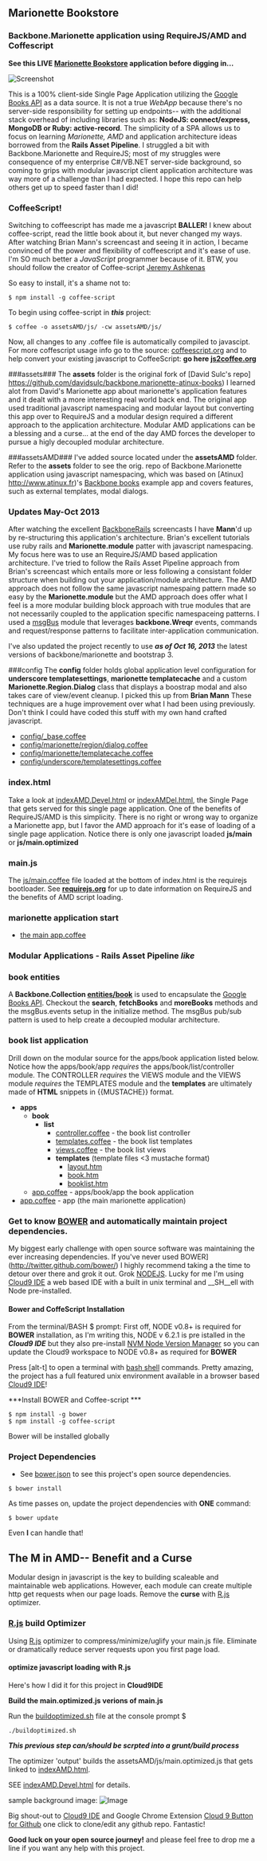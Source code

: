 ## Marionette Bookstore ##
### Backbone.Marionette application using RequireJS/AMD and Coffescript ###

**See this LIVE [Marionette Bookstore](https://c9.io/t2k/backbone_marionette-requirejs/workspace/indexAMD.html) application before digging in...**

![Screenshot][ss]

[ss]:  https://github.com/t2k/backbone.marionette-RequireJS/raw/master/assetsAMD/doc/MarionetteBooks.png "Screen shot: Marionette Bookstore-AMD"
This is a 100% client-side Single Page Application utilizing the [Google Books API](https://developers.google.com/books/docs/v1/using#WorkingVolumes) as
a data source.  It is not a true *WebApp* because there's no server-side responsibility for setting up endpoints-- with the additional stack overhead of including libraries such as: __NodeJS: connect/express, MongoDB or Ruby: active-record__.
The simplicity of a SPA allows us to focus on learning _Marionette, AMD_ and application architecture ideas borrowed from the **Rails Asset Pipeline**.  I struggled a bit with Backbone.Marionette and RequireJS; most of my struggles were consequence of my enterprise C#/VB.NET server-side background, so coming to grips with modular javascript client application architecture was way more of a challenge than I had expected.  I hope this repo can help others get up to speed faster than I did!

### CoffeeScript! ###
Switching to coffeescript has made me a javascript __BALLER!__ I knew about coffee-script,  read the little book about it, but never changed my ways.  After watching Brian Mann's screencast and seeing it in action, I became convinced of the power and flexibility of coffeescript and it's ease of use.  I'm SO much better a _JavaScript_ programmer because of it.  BTW, you should follow the creator of Coffee-script [Jeremy Ashkenas](https://twitter.com/jashkenas)

So easy to install, it's a shame not to:
~~~
$ npm install -g coffee-script
~~~

To begin using coffee-script in ***this*** project:
~~~
$ coffee -o assetsAMD/js/ -cw assetsAMD/js/
~~~
Now, all changes to any .coffee file is automatically compiled to javascipt. For more coffescript usage info go to the source: [coffeescript.org](http://coffeescript.org) and to help convert your existing javascript to CoffeeScript: __go here [js2coffee.org](http://js2coffee.org)__

###assets###
The **assets** folder is the original fork of [David Sulc's repo] https://github.com/davidsulc/backbone.marionette-atinux-books)
I learned alot from David's Marionette app about marionette's application features and it dealt with a more interesting real world back end. The original app used traditional javascript namespacing and modular layout but converting this app over to RequireJS and a modular design required a different approach to the application architecture.  Modular AMD applications can be a blessing and a curse... at the end of the day AMD forces the developer to pursue a higly decoupled modular architecture.

###assetsAMD###
I've added source located under the **assetsAMD** folder.  Refer to the **assets** folder to see the orig. repo of Backbone.Marionette application using javascript namespacing, which was based on [Atinux] http://www.atinux.fr)'s [Backbone books](http://www.atinux.fr/backbone-books/) example app and covers features, such as external templates, modal dialogs.

### Updates May-Oct 2013 ###
After watching the excellent [BackboneRails](http://backbonerails.com) screencasts I have __Mann__'d up by re-structuring this application's architecture. Brian's excellent tutorials use ruby rails and __Marionette.module__ patter with javascript namespacing.  My focus here was to use an RequireJS/AMD based application architecture.  I've tried to follow the Rails Asset Pipeline approach from Brian's screencast which entails more or less following a consistant folder structure when building out your application/module architecture.  The AMD approach does not follow the same javascript namespaing pattern made so easy by the **Marionette.module** but the AMD approach does offer what I feel is a more modular building block approach with true modules that are not necessarily coupled to the application specific namespaceing patterns.  I used a [msgBus](https://github.com/t2k/backbone.marionette-RequireJS/blob/master/assetsAMD/js/msgbus.coffee) module that leverages **backbone.Wreqr** events, commands and request/response patterns to facilitate inter-application communication.

I've also updated the project recently to use ***as of Oct 16, 2013*** the latest versions of backbone/marionette and bootstrap 3.

###config
The __config__ folder holds global application level configuration for __underscore templatesettings__, __marionette templatecache__ and a custom __Marionette.Region.Dialog__
class that displays a boostrap modal and also takes care of view/event cleanup.  I picked this up from **Brian Mann**  These techniques are a huge improvement over what I had been using previously.  Don't think I could have coded this stuff with my own hand crafted javascript.

* [config/_base.coffee](https://github.com/t2k/backbone.marionette-RequireJS/blob/master/assetsAMD/js/config/_base.coffee)
* [config/marionette/region/dialog.coffee](https://github.com/t2k/backbone.marionette-RequireJS/blob/master/assetsAMD/js/config/marionette/region/dialog.coffee)
* [config/marionette/templatecache.coffee](https://github.com/t2k/backbone.marionette-RequireJS/blob/master/assetsAMD/js/config/marionette/templatecache.coffee)
* [config/underscore/templatesettings.coffee](https://github.com/t2k/backbone.marionette-RequireJS/blob/master/assetsAMD/js/config/underscore/templatesettings.coffee)

### index.html
Take a look at [indexAMD.Devel.html](https://github.com/t2k/backbone.marionette-RequireJS/blob/master/indexAMD.Devel.html) or [indexAMDel.html](https://github.com/t2k/backbone.marionette-RequireJS/blob/master/indexAMD.html), the Single Page that gets served for
this single page application.  One of the benefits of RequireJS/AMD is this simplicity.  There is no right or wrong way to organize a Marionette app, but I favor the AMD approach for it's ease of loading of a single page application.  Notice there is only one javascript loaded **js/main** or **js/main.optimized**

### main.js
The [js/main.coffee](https://github.com/t2k/backbone.marionette-RequireJS/blob/master/assetsAMD/js/main.coffee) file loaded at the bottom of index.html is the requirejs bootloader.  See __[requirejs.org](http://requirejs.org)__ for up to date information on RequireJS and the benefits of AMD script loading.

### marionette application start
* [the main app.coffee](https://github.com/t2k/backbone.marionette-RequireJS/blob/master/assetsAMD/js/app.coffee)

### Modular Applications - Rails Asset Pipeline _like_

### book entities
 A __Backbone.Collection [entities/book](https://github.com/t2k/backbone.marionette-RequireJS/blob/master/assetsAMD/js/entities/book.coffee)__
is used to encapsulate the [Google Books API](https://developers.google.com/books/docs/v1/using#WorkingVolumes).  Checkout the __search__, __fetchBooks__ and
__moreBooks__ methods and the msgBus.events setup in the initialize method.  The msgBus pub/sub pattern is used to help create a decoupled modular architecture.

### book list application
Drill down on the modular source for the apps/book application listed below.  Notice how the apps/book/app _requires_ the apps/book/list/controller module.
The CONTROLLER _requires_ the VIEWS module and the VIEWS module _requires_ the TEMPLATES module and the __templates__ are ultimately made of __HTML__ snippets in {{MUSTACHE}} format.
* __apps__
    * __book__
        * __list__
            * [controller.coffee](https://github.com/t2k/backbone.marionette-RequireJS/blob/master/assetsAMD/js/apps/book/list/controller.coffee) - the book list controller
            * [templates.coffee](https://github.com/t2k/backbone.marionette-RequireJS/blob/master/assetsAMD/js/apps/book/list/templates.coffee) - the book list templates
            * [views.coffee](https://github.com/t2k/backbone.marionette-RequireJS/blob/master/assetsAMD/js/apps/book/list/views.coffee) - the book list views
            * __templates__ (template files <3 mustache format)
                *  [layout.htm](https://github.com/t2k/backbone.marionette-RequireJS/blob/master/assetsAMD/js/apps/book/list/templates/layout.htm)
                *  [book.htm](https://github.com/t2k/backbone.marionette-RequireJS/blob/master/assetsAMD/js/apps/book/list/templates/book.htm)
                *  [booklist.htm](https://github.com/t2k/backbone.marionette-RequireJS/blob/master/assetsAMD/js/apps/book/list/templates/booklist.htm)
    *  [app.coffee](https://github.com/t2k/backbone.marionette-RequireJS/blob/master/assetsAMD/js/apps/book/app.coffee) - apps/book/app  the book application
* [app.coffee](https://github.com/t2k/backbone.marionette-RequireJS/blob/master/assetsAMD/js/app.coffee)  - app (the main marionette application)

### Get to know [BOWER](http://twitter.github.com/bower/) and automatically maintain project dependencies. ###
My biggest early challenge with open source software was maintaining the ever increasing dependencies.  If you've never used
BOWER](http://twitter.github.com/bower/) I highly recommend taking a the time to detour over there and grok it out.  Grok [NODEJS](http://nodejs.org).
Lucky for me I'm using [Cloud9 IDE](https://c9.io) a web based IDE with a built in unix terminal and __SH__ell with Node pre-installed.

#### Bower and CoffeScript Installation
From the terminal/BASH $ prompt:
First off, NODE v0.8+ is required for __BOWER__ installation, as I'm writing this, NODE v 6.2.1 is pre istalled in the ***Cloud9 IDE*** but they also pre-install
[NVM Node Version Manager](https://github.com/creationix/nvm) so you can update the Cloud9 workspace to NODE v0.8+ as required for __BOWER__

Press [alt-t] to open a terminal with [bash shell](http://linuxcommand.org/learning_the_shell.php) commands.  Pretty amazing, the project has a full featured unix environment available in a browser based [Cloud9 IDE](https://c9.io)!

***Install BOWER and Coffee-script ***
~~~
$ npm install -g bower
$ npm install -g coffee-script
~~~

Bower will be installed globally

### Project Dependencies ###
* See [bower.json](https://github.com/t2k/backbone.marionette-RequireJS/blob/master/bower.json) to see this project's open source dependencies.

~~~
$ bower install
~~~

As time passes on, update the project dependencies with **ONE** command:
~~~
$ bower update
~~~
Even __I__ can handle that!

## The M in AMD-- Benefit and a Curse
Modular design in javascript is the key to building scaleable and maintainable web applications.  However, each module can create multiple http get
requests when our page loads.  Remove the __curse__ with [R.js](git://github.com/jrburke/r.js.git) optimizer.

### [R.js](https://github.com/jrburke/r.js.git) build Optimizer
Using [R.js](https://github.com/jrburke/r.js.git) optimizer to compress/minimize/uglify your main.js file.  Eliminate or dramatically reduce
server requests upon you first page load.

#### optimize javascript loading with R.js
Here's how I did it for this project in __Cloud9IDE__

__Build the main.optimized.js verions of main.js__

Run the [buildoptimized.sh](https://github.com/t2k/backbone.marionette-RequireJS/blob/master/buildoptimized.sh) file at the console prompt $

~~~
./buildoptimized.sh
~~~
***This previous step can/should be scrpted into a grunt/build process***

The optimizer 'output' builds the assetsAMD/js/main.optimized.js that gets linked to [indexAMD.html](https://github.com/t2k/backbone.marionette-RequireJS/blob/master/indexAMD.html).

SEE [indexAMD.Devel.html](https://github.com/t2k/backbone.marionette-RequireJS/blob/master/indexAMD.Devel.html) for details.

sample background image: ![Image](https://github.com/t2k/backbone.marionette-RequireJS/blob/master/assets/images/bg.jpg?raw=true)

Big shout-out to [Cloud9 IDE](https://c9.io) and Google Chrome Extension [Cloud 9 Button for Github](https://chrome.google.com/webstore/detail/gkddhhofgajgmgfebhaiihlahjmjkmph)
one click to clone/edit any github repo.  Fantastic!

**Good luck on your open source journey!** and please feel free to drop me a line if you want any help with this project.